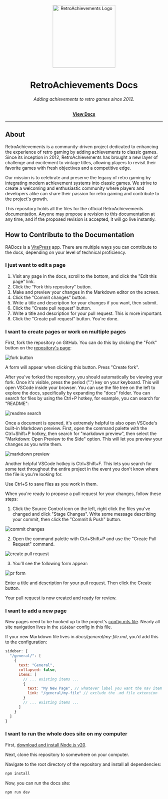 <p align="center" dir="auto"><a href="https://retroachievements.org" rel="nofollow"><img src="https://raw.githubusercontent.com/RetroAchievements/RAWeb/master/public/assets/images/ra-icon.webp" width="200" alt="RetroAchievements Logo" style="max-width: 100%;"></a></p>

<h1 align="center">RetroAchievements Docs</h1>

<p align="center">
  <i>Adding achievements to retro games since 2012.</i>
  <br /><br />
</p>

<p align="center">
  <a href="https://docs.retroachievements.org"><strong>View Docs</strong></a>
  <br />
</p>

<hr />

## About

RetroAchievements is a community-driven project dedicated to enhancing the experience of retro gaming by adding achievements to classic games. Since its inception in 2012, RetroAchievements has brought a new layer of challenge and excitement to vintage titles, allowing players to revisit their favorite games with fresh objectives and a competitive edge.

Our mission is to celebrate and preserve the legacy of retro gaming by integrating modern achievement systems into classic games. We strive to create a welcoming and enthusiastic community where players and developers alike can share their passion for retro gaming and contribute to the project's growth.

This repository holds all the files for the official RetroAchievements documentation. Anyone may propose a revision to this documentation at any time, and if the proposed revision is accepted, it will go live instantly.

## How to Contribute to the Documentation

RADocs is a [VitePress](https://vitepress.dev/) app. There are multiple ways you can contribute to the docs, depending on your level of technical proficiency.

### I just want to edit a page

1. Visit any page in the docs, scroll to the bottom, and click the "Edit this page" link.
2. Click the "Fork this repository" button.
3. Make and preview your changes in the Markdown editor on the screen.
4. Click the "Commit changes" button.
5. Write a title and description for your changes if you want, then submit.
6. Click the "Create pull request" button.
7. Write a title and description for your pull request. This is more important.
8. Click the "Create pull request" button. You're done.

### I want to create pages or work on multiple pages

First, fork the repository on GitHub. You can do this by clicking the "Fork" button on the [repository's page](https://github.com/RetroAchievements/docs-vitepress):

![fork button](https://github.com/RetroAchievements/docs-vitepress/blob/main/docs/public/fork-button.png)

A form will appear when clicking this button. Press "Create fork".

After you've forked the repository, you should automatically be viewing your fork. Once it's visible, press the period (".") key on your keyboard. This will open VSCode inside your browser. You can use the file tree on the left to explore the docs, specifically by expanding the "docs" folder. You can search for files by using the Ctrl+P hotkey, for example, you can search for "README":

![readme search](https://github.com/RetroAchievements/docs-vitepress/blob/main/docs/public/readme-search.png)

Once a document is opened, it's extremely helpful to also open VSCode's built-in Markdown preview. First, open the command palette with the Ctrl+Shift+P hotkey, then search for "markdown preview", then select the "Markdown: Open Preview to the Side" option. This will let you preview your changes as you write them.

![markdown preview](https://github.com/RetroAchievements/docs-vitepress/blob/main/docs/public/markdown-preview.png)

Another helpful VSCode hotkey is Ctrl+Shift+F. This lets you search for some text throughout the entire project in the event you don't know where the file is you're looking for.

Use Ctrl+S to save files as you work in them.

When you're ready to propose a pull request for your changes, follow these steps:

1. Click the Source Control icon on the left, right click the files you've changed and click "Stage Changes". Write some message describing your commit, then click the "Commit & Push" button.

![commit changes](https://github.com/RetroAchievements/docs-vitepress/blob/main/docs/public/commit-changes.png)

2. Open the command palette with Ctrl+Shift+P and use the "Create Pull Request" command.

![create pull request](https://github.com/RetroAchievements/docs-vitepress/blob/main/docs/public/create-pull-request.png)

3. You'll see the following form appear:

![pr form](https://github.com/RetroAchievements/docs-vitepress/blob/main/docs/public/pr-form.png)

Enter a title and description for your pull request. Then click the Create button.

Your pull request is now created and ready for review.

### I want to add a new page

New pages need to be hooked up to the project's [config.mts file](https://github.com/RetroAchievements/docs-vitepress/blob/main/docs/.vitepress/config.mts). Nearly all site navigation lives in the `sidebar` config in this file.

If your new Markdown file lives in _docs/general/my-file.md_, you'd add this to the configuration:

```js
sidebar: {
  "/general/": [
    {
      text: "General",
      collapsed: false,
      items: [
        // ... existing items ...
        {
          text: "My New Page", // whatever label you want the nav item to have
          link: "/general/my-file" // exclude the .md file extension
        }
        // ... existing items ...
      ]
    }
  ]
}
```

### I want to run the whole docs site on my computer

First, [download and install Node.js v20](https://nodejs.org/en/download/prebuilt-installer).

Next, clone this repository to somewhere on your computer.

Navigate to the root directory of the repository and install all dependencies:

```bash
npm install
```

Now, you can run the docs site:

```bash
npm run dev
```
